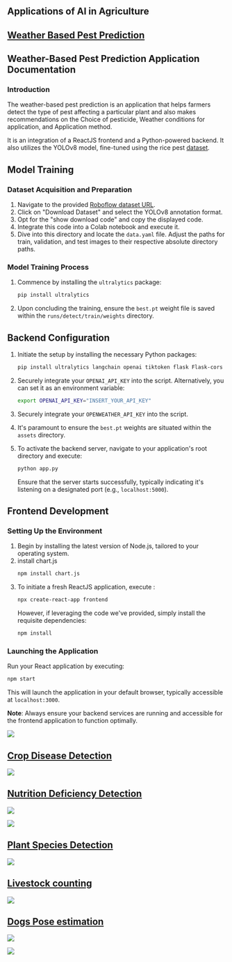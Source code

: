 ## Applications of AI in Agriculture

## [Weather Based Pest Prediction](https://github.com/gulabpatel/AIAg/tree/main/SmartAG/AugmentedStartupCourse/08_PestPrediction_app)
## Weather-Based Pest Prediction Application Documentation

### **Introduction**
The weather-based pest prediction is an application that helps farmers detect the type of pest affecting a particular plant and also makes recommendations on the Choice of pesticide, Weather conditions for application, and Application method. 

It is an integration of a ReactJS frontend and a Python-powered backend. It also utilizes the YOLOv8 model, fine-tuned using the rice pest [dataset](https://universe.roboflow.com/laktharu/rice-pests-ztbeq).

## **Model Training**

### **Dataset Acquisition and Preparation**

1. Navigate to the provided [Roboflow dataset URL](https://universe.roboflow.com/laktharu/rice-pests-ztbeq).
2. Click on "Download Dataset" and select the YOLOv8 annotation format.
3. Opt for the "show download code" and copy the displayed code.
4. Integrate this code into a Colab notebook and execute it.
5. Dive into this directory and locate the `data.yaml` file. Adjust the paths for train, validation, and test images to their respective absolute directory paths.

### **Model Training Process**

1. Commence by installing the `ultralytics` package:
   ```bash
   pip install ultralytics
   ```
2. Upon concluding the training, ensure the `best.pt` weight file is saved within the `runs/detect/train/weights` directory.

## **Backend Configuration**

1. Initiate the setup by installing the necessary Python packages:
   ```bash
   pip install ultralytics langchain openai tiktoken flask Flask-cors geopy
   ```
2. Securely integrate your `OPENAI_API_KEY` into the script. Alternatively, you can set it as an environment variable:
   ```bash
   export OPENAI_API_KEY="INSERT_YOUR_API_KEY"
   ```
3. Securely integrate your `OPENWEATHER_API_KEY` into the script.

4. It's paramount to ensure the `best.pt` weights are situated within the `assets` directory.

5. To activate the backend server, navigate to your application's root directory and execute:
   ```bash
   python app.py
   ```
   Ensure that the server starts successfully, typically indicating it's listening on a designated port (e.g., `localhost:5000`).


## **Frontend Development**

### **Setting Up the Environment**

1. Begin by installing the latest version of Node.js, tailored to your operating system.
2. install chart.js
   ```bash
   npm install chart.js
   ```
2. To initiate a fresh ReactJS application, execute
:
   ```bash
   npx create-react-app frontend
   ```
   However, if leveraging the code we've provided, simply install the requisite dependencies:
   ```bash
   npm install
   ```

### **Launching the Application**

Run your React application by executing:
```bash
npm start
```

This will launch the application in your default browser, typically accessible at `localhost:3000`.

**Note**: Always ensure your backend services are running and accessible for the frontend application to function optimally.

![](https://github.com/gulabpatel/AIAg/blob/main/SmartAG/AugmentedStartupCourse/08_PestPrediction_app/PestPrediction.PNG)

## [Crop Disease Detection](https://github.com/gulabpatel/AIAg/tree/main/SmartAG/AugmentedStartupCourse/01_Disease_Det_app)

![](https://github.com/gulabpatel/AIAg/blob/main/SmartAG/AugmentedStartupCourse/01_Disease_Det_app/Disease_det_demo.PNG)

## [Nutrition Deficiency Detection](https://github.com/gulabpatel/AIAg/tree/main/SmartAG/AugmentedStartupCourse/02_NutritionDeficiency_Det_app)
![](https://github.com/gulabpatel/AIAg/blob/main/SmartAG/AugmentedStartupCourse/02_NutritionDeficiency_Det_app/Nutrition_Def.PNG)

![](https://github.com/gulabpatel/AIAg/blob/main/SmartAG/AugmentedStartupCourse/02_NutritionDeficiency_Det_app/Nutrition_Def2.PNG)


## [Plant Species Detection](https://github.com/gulabpatel/AIAg/tree/main/SmartAG/AugmentedStartupCourse/03_Plant_SpeciesRecog_app)
![](https://github.com/gulabpatel/AIAg/blob/main/SmartAG/AugmentedStartupCourse/03_Plant_SpeciesRecog_app/PlantSpecies.PNG)

## [Livestock counting](https://github.com/gulabpatel/AIAg/tree/main/SmartAG/AugmentedStartupCourse/13_LiveStockCounting_app)
![](https://github.com/gulabpatel/AIAg/blob/main/SmartAG/AugmentedStartupCourse/13_LiveStockCounting_app/Pig_output.jpg)

## [Dogs Pose estimation](https://github.com/gulabpatel/AIAg/tree/main/SmartAG/AugmentedStartupCourse/15_CattleMonitoring_app/Dog)
![](https://github.com/gulabpatel/AIAg/blob/main/SmartAG/AugmentedStartupCourse/15_CattleMonitoring_app/Dog/Dog_Keypints_description.PNG)

![](https://github.com/gulabpatel/AIAg/blob/main/SmartAG/AugmentedStartupCourse/15_CattleMonitoring_app/Dog/Dog_pose.PNG)
